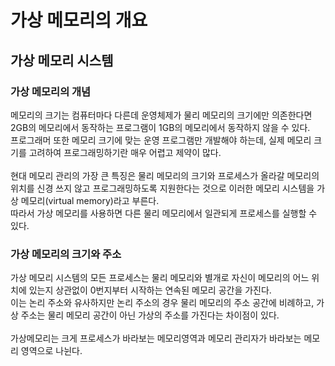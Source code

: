 # 가상 메모리의 개요
## 가상 메모리 시스템
### 가상 메모리의 개념
메모리의 크기는 컴퓨터마다 다른데 운영체제가 물리 메모리의 크기에만 의존한다면 2GB의 메모리에서 동작하는 프로그램이 1GB의 메모리에서 동작하지 않을 수 있다.<br>
프로그래머 또한 메모리 크기에 맞는 운영 프로그램만 개발해야 하는데, 실제 메모리 크기를 고려하여 프로그래밍하기란 매우 어렵고 제약이 많다.<br>
<br>
현대 메모리 관리의 가장 큰 특징은 물리 메모리의 크기와 프로세스가 올라갈 메모리의 위치를 신경 쓰지 않고 프로그래밍하도록 지원한다는 것으로 이러한 메모리 시스템을 가상 메모리(virtual memory)라고 부른다.<br>
따라서 가상 메모리를 사용하면 다른 물리 메모리에서 일관되게 프로세스를 실행할 수 있다.<br>

### 가상 메모리의 크기와 주소
가상 메모리 시스템의 모든 프로세스는 물리 메모리와 별개로 자신이 메모리의 어느 위치에 있는지 상관없이 0번지부터 시작하는 연속된 메모리 공간을 가진다.<br>
이는 논리 주소와 유사하지만 논리 주소의 경우 물리 메모리의 주소 공간에 비례하고, 가상 주소는 물리 메모리 공간이 아닌 가상의 주소를 가진다는 차이점이 있다.<br>
<br>
가상메모리는 크게 프로세스가 바라보는 메모리영역과 메모리 관리자가 바라보는 메모리 영역으로 나뉜다.<br>
